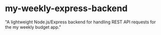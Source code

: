 # my-weekly-express-backend

"A lightweight Node.js/Express backend for handling REST API requests for the my weekly budget app."
